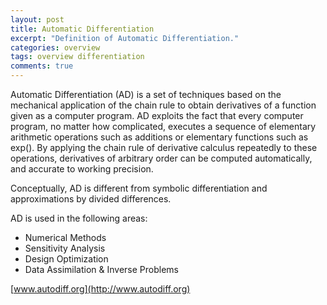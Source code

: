 ```yaml
---
layout: post
title: Automatic Differentiation
excerpt: "Definition of Automatic Differentiation."
categories: overview
tags: overview differentiation
comments: true
---
```


Automatic Differentiation (AD) is a set of techniques based on the mechanical application of the chain rule to obtain derivatives of a function given as a computer program. AD exploits the fact that every computer program, no matter how complicated, executes a sequence of elementary arithmetic operations such as additions or elementary functions such as exp(). By applying the chain rule of derivative calculus repeatedly to these operations, derivatives of arbitrary order can be computed automatically, and accurate to working precision.

Conceptually, AD is different from symbolic differentiation and approximations by divided differences.

AD is used in the following areas:
- Numerical Methods
- Sensitivity Analysis
- Design Optimization
- Data Assimilation & Inverse Problems

[www.autodiff.org](http://www.autodiff.org)
